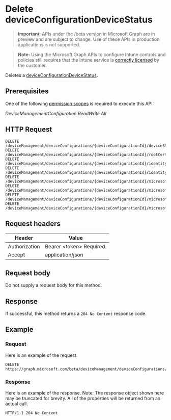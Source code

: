 ﻿# Delete deviceConfigurationDeviceStatus

> **Important**: APIs under the /beta version in Microsoft Graph are in preview and are subject to change. Use of these APIs in production applications is not supported.

> **Note:** Using the Microsoft Graph APIs to configure Intune controls and policies still requires that the Intune service is [correctly licensed](https://go.microsoft.com/fwlink/?linkid=839381) by the customer.

Deletes a [deviceConfigurationDeviceStatus](../resources/intune_deviceconfig_deviceconfigurationdevicestatus.md).
## Prerequisites
One of the following [permission scopes](https://developer.microsoft.com/en-us/graph/docs/authorization/permission_scopes) is required to execute this API:

*DeviceManagementConfiguration.ReadWrite.All*
## HTTP Request
<!-- {
  "blockType": "ignored"
}
-->
```http
DELETE /deviceManagement/deviceConfigurations/{deviceConfigurationId}/deviceStatuses/{deviceConfigurationDeviceStatusId}
DELETE /deviceManagement/deviceConfigurations/{deviceConfigurationId}/rootCertificate//deviceStatuses/{deviceConfigurationDeviceStatusId}
DELETE /deviceManagement/deviceConfigurations/{deviceConfigurationId}/identityCertificate//deviceStatuses/{deviceConfigurationDeviceStatusId}
DELETE /deviceManagement/deviceConfigurations/{deviceConfigurationId}/identityCertificate//rootCertificate//deviceStatuses/{deviceConfigurationDeviceStatusId}
DELETE /deviceManagement/deviceConfigurations/{deviceConfigurationId}/microsoft.graph.iosScepCertificateProfile/rootCertificate//deviceStatuses/{deviceConfigurationDeviceStatusId}
DELETE /deviceManagement/deviceConfigurations/{deviceConfigurationId}/microsoft.graph.macOSScepCertificateProfile/rootCertificate//deviceStatuses/{deviceConfigurationDeviceStatusId}
DELETE /deviceManagement/deviceConfigurations/{deviceConfigurationId}/microsoft.graph.windows81SCEPCertificateProfile/rootCertificate//deviceStatuses/{deviceConfigurationDeviceStatusId}
DELETE /deviceManagement/deviceConfigurations/{deviceConfigurationId}/microsoft.graph.windowsPhone81VpnConfiguration/identityCertificate//deviceStatuses/{deviceConfigurationDeviceStatusId}
```

## Request headers
|Header|Value|
|---|---|
|Authorization|Bearer &lt;token&gt; Required.|
|Accept|application/json|

## Request body
Do not supply a request body for this method.

## Response
If successful, this method returns a `204 No Content` response code.

## Example
### Request
Here is an example of the request.
```http
DELETE https://graph.microsoft.com/beta/deviceManagement/deviceConfigurations/{deviceConfigurationId}/deviceStatuses/{deviceConfigurationDeviceStatusId}
```

### Response
Here is an example of the response. Note: The response object shown here may be truncated for brevity. All of the properties will be returned from an actual call.
```http
HTTP/1.1 204 No Content
```



